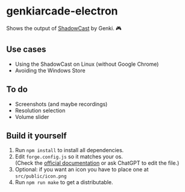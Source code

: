 # genkiarcade-electron
Shows the output of [ShadowCast](https://www.genkithings.com/products/shadowcast) by Genki. 🎮

## Use cases

- Using the ShadowCast on Linux (without Google Chrome)
- Avoiding the Windows Store

## To do

- Screenshots (and maybe recordings)
- Resolution selection
- Volume slider

## Build it yourself

1. Run `npm install` to install all dependencies.
2. Edit `forge.config.js` so it matches your os.  
    (Check the [official documentation](https://www.electronforge.io/config/makers) or ask ChatGPT to edit the file.)
3. Optional: if you want an icon you have to place one at `src/public/icon.png`
4. Run `npm run make` to get a distributable.